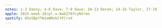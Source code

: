 ```yaml
---
notes: 1-3 Danny; 4-6 Dave; 7-9 Dave; 10-13 Derek; 14-16 Taylor, 17-19 Kendall
apple: 2025-week-28/pl.u-WabZ707cyNJrmx
spotify: 05o5BpYTW1eWMskCYFCrxX
---
```

